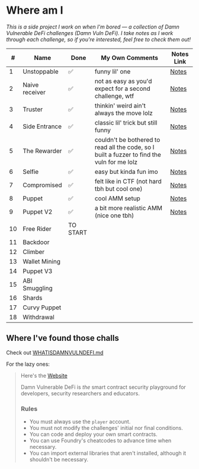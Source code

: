 # Where am I

_This is a side project I work on when I'm bored — a collection of Damn Vulnerable DeFi challenges (Damn Vuln DeFi).
I take notes as I work through each challenge, so if you're interested, feel free to check them out!_

| #  | Name           | Done | My Own Comments | Notes Link                            |
| -- | -------------- | ---- | -------- | ------------------------------------- |
| 1  | Unstoppable    | ✅    |    funny lil' one      | [Notes](test/unstoppable/Notes.md)    |
| 2  | Naive receiver | ✅    |    not as easy as you'd expect for a second challenge, wtf     | [Notes](test/naive-receiver/Notes.md) |
| 3  | Truster        | ✅    |    thinkin' weird ain't always the move lolz     | [Notes](test/truster/Notes.md)        |
| 4  | Side Entrance  | ✅    |    classic lil' trick but still funny     | [Notes](test/side-entrance/Notes.md)  |
| 5  | The Rewarder   | ✅    |    couldn't be bothered to read all the code, so I built a fuzzer to find the vuln for me lolz      | [Notes](test/the-rewarder/Notes.md)   |
| 6  | Selfie         | ✅    |    easy but kinda fun imo      | [Notes](test/selfie/Notes.md)         |
| 7  | Compromised    | ✅    |    felt like in CTF (not hard tbh but cool one)      | [Notes](test/compromised/Notes.md)    |
| 8  | Puppet         | ✅    |    cool AMM setup      | [Notes](test/puppet/Notes.md)         |
| 9  | Puppet V2      | ✅    |    a bit more realistic AMM (nice one tbh)      | [Notes](test/puppet-v2/Notes.md)      |
| 10 | Free Rider     | TO START     |          |                                       |
| 11 | Backdoor       |      |          |                                       |
| 12 | Climber        |      |          |                                       |
| 13 | Wallet Mining  |      |          |                                       |
| 14 | Puppet V3      |      |          |                                       |
| 15 | ABI Smuggling  |      |          |                                       |
| 16 | Shards         |      |          |                                       |
| 17 | Curvy Puppet   |      |          |                                       |
| 18 | Withdrawal     |      |          |                                       |

## Where I've found those challs

Check out [WHATISDAMNVULNDEFI.md](WHATISDAMNVULNDEFI.md)

For the lazy ones:

> 
> Here's the [Website](https://www.damnvulnerabledefi.xyz/)
>
> Damn Vulnerable DeFi is _the_ smart contract security playground for developers, security researchers and educators.
>
> ### Rules
> 
> - You must always use the `player` account.
> - You must not modify the challenges' initial nor final conditions.
> - You can code and deploy your own smart contracts.
> - You can use Foundry's cheatcodes to advance time when necessary.
> - You can import external libraries that aren't installed, although it shouldn't be necessary.